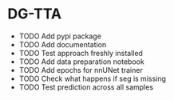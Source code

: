 # DG-TTA

* TODO Add pypi package
* TODO Add documentation
* TODO Test approach freshly installed
* TODO Add data preparation notebook
* TODO Add epochs for nnUNet trainer
* TODO Check what happens if seg is missing
* TODO Test prediction across all samples